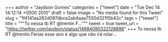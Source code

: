 
+++
author = "Jaydson Gomes"
categories = ["tweet"]
date = "Tue Dec 14 14:12:14 +0000 2010"
draft = false
image = "No media found for this Tweet"
slug = "1f4141aa282d097dbce2ab4aaa7550d321f5b42c"
tags = ["tweet"]
title = """To nessa tb RT @trentin F..."""
tweet = true
tweet_url = "https://twitter.com/jaydson/status/14684090322128896"
+++
To nessa tb RT @trentin Férias esse ano é algo que não irá rolar...
